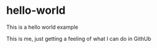 # hello-world
This is a hello world example

This is me, just getting a feeling of what I can do in GithUb

